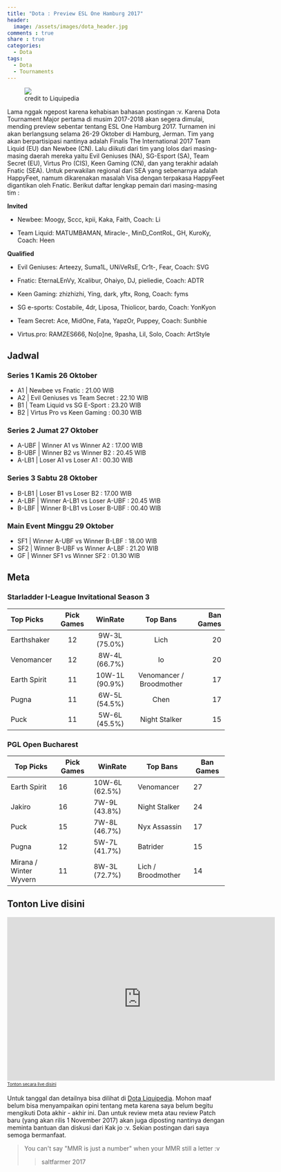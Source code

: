 ```yaml
---
title: "Dota : Preview ESL One Hamburg 2017"
header:
  image: /assets/images/dota_header.jpg
comments : true
share : true
categories:
  - Dota
tags:
  - Dota
  - Tournaments
---
```


<figure>
    <img src="http://wiki.teamliquid.net/commons/images/thumb/2/27/ESL_One_Hamburg_2017.png/600px-ESL_One_Hamburg_2017.png">
    <figcaption>credit to Liquipedia</figcaption>
</figure>

Lama nggak ngepost karena kehabisan bahasan postingan :v. Karena Dota Tournament Major pertama di musim 2017-2018 akan segera dimulai, mending preview sebentar tentang ESL One Hamburg 2017. Turnamen ini akan berlangsung selama 26-29 Oktober di Hamburg, Jerman. Tim yang akan berpartisipasi nantinya adalah Finalis The International 2017 Team Liquid (EU) dan Newbee (CN). Lalu diikuti dari tim yang lolos dari masing-masing daerah mereka yaitu Evil Geniuses (NA), SG-Esport (SA), Team Secret (EU), Virtus Pro (CIS), Keen Gaming (CN), dan yang terakhir adalah Fnatic (SEA). Untuk perwakilan regional dari SEA yang sebenarnya adalah HappyFeet, namum dikarenakan masalah Visa dengan terpakasa HappyFeet digantikan oleh Fnatic. Berikut daftar lengkap pemain dari masing-masing tim :

**Invited**
* Newbee: Moogy, Sccc, kpii, Kaka, Faith, Coach: Li

* Team Liquid: MATUMBAMAN, Miracle-, MinD_ContRoL, GH, KuroKy, Coach: Heen

**Qualified**
* Evil Geniuses: Arteezy, Suma1L, UNiVeRsE, Cr1t-, Fear, Coach: SVG

* Fnatic: EternaLEnVy, Xcalibur, Ohaiyo, DJ, pieliedie, Coach: ADTR

* Keen Gaming: zhizhizhi, Yíng, dark, yftx, Rong, Coach: fyms

* SG e-sports: Costabile, 4dr, Liposa, Thiolicor, bardo, Coach: YonKyon

* Team Secret: Ace, MidOne, Fata, YapzOr, Puppey, Coach: Sunbhie

* Virtus.pro: RAMZES666, No[o]ne, 9pasha, Lil, Solo, Coach: ArtStyle

## Jadwal

### Series 1 Kamis 26 Oktober
* A1 | Newbee vs Fnatic : 21.00 WIB 
* A2 | Evil Geniuses vs Team Secret : 22.10 WIB
* B1 | Team Liquid vs SG E-Sport : 23.20 WIB
* B2 | Virtus Pro vs Keen Gaming : 00.30 WIB

### Series 2 Jumat 27 Oktober
* A-UBF | Winner A1 vs Winner A2 : 17.00 WIB 
* B-UBF | Winner B2 vs Winner B2 : 20.45 WIB
* A-LB1 | Loser A1 vs Loser A1 : 00.30 WIB

### Series 3 Sabtu 28 Oktober
* B-LB1 | Loser B1 vs Loser B2 : 17.00 WIB 
* A-LBF | Winner A-LB1 vs Loser A-UBF : 20.45 WIB
* B-LBF | Winner B-LB1 vs Loser B-UBF : 00.40 WIB

### Main Event Minggu 29 Oktober
* SF1 | Winner A-UBF vs Winner B-LBF : 18.00 WIB 
* SF2 | Winner B-UBF vs Winner A-LBF : 21.20 WIB
* GF | Winner SF1 vs Winner SF2 : 01.30 WIB

## Meta

### Starladder I-League Invitational Season 3
|   Top Picks  | Pick Games |       WinRate   | Top Bans | Ban Games |
|:-------------|:----------:|:---------------:|:--------:|----------:|
| Earthshaker  | 	12      | 	9W-3L (75.0%) |   Lich | 	20 | 	12W-8L (60.0%) |
| Venomancer   | 	12      | 	8W-4L (66.7%) |    Io | 	20 | 	5W-15L (25.0%) |
| Earth Spirit | 	11      | 	10W-1L (90.9%)| Venomancer / Broodmother | 	17 | 	7W-12L (41.2%|
| Pugna        | 	11      | 	6W-5L (54.5%) |  Chen | 	17 | 	6W-11L (35.3%) |
| Puck         | 	11      | 	5W-6L (45.5%) | 	Night Stalker | 	15 | 	9W-6L (60.0%) |

### PGL Open Bucharest
| Top Picks | Pick Games | WinRate | Top Bans | Ban Games |
|--------|-------|------|-------|--------|
| Earth Spirit | 	16 | 	10W-6L (62.5%) | 	Venomancer | 	27 |
| Jakiro | 	16 | 	7W-9L (43.8%) | 	Night Stalker | 	24 |
| Puck | 	15 | 	7W-8L (46.7%) | 	Nyx Assassin | 	17 |
| Pugna | 	12 | 	5W-7L (41.7%) | 	Batrider | 	15 |
| Mirana / Winter Wyvern | 	11 | 	8W-3L (72.7%) | 	Lich / Broodmother | 	14 |

## Tonton Live disini
<iframe src="https://player.twitch.tv/?channel=esl_dota2" frameborder="0" allowfullscreen="true" scrolling="no" height="378" width="620"></iframe><a href="https://www.twitch.tv/esl_dota2?tt_content=text_link&tt_medium=live_embed" style="padding:2px 0px 4px; display:block; width:345px; font-weight:normal; font-size:10px; text-decoration:underline;">Tonton secara live disini</a>

Untuk tanggal dan detailnya bisa dilihat di <a href="http://wiki.teamliquid.net/dota2/ESL_One/Hamburg/2017">Dota Liquipedia</a>. Mohon maaf belum bisa menyampaikan opini tentang meta karena saya belum begitu mengikuti Dota akhir - akhir ini. Dan untuk review meta atau review Patch baru (yang akan rilis 1 November 2017) akan juga diposting nantinya dengan meminta bantuan dan diskusi dari Kak jo :v. Sekian postingan dari saya semoga bermanfaat.


>You can't say "MMR is just a number" when your MMR still a letter :v
>> saltfarmer 2017
